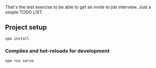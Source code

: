 That's the test exercise to be able to get an invite to job interview. Just a simple TODO LIST.

## Project setup
```
npm install
```

### Compiles and hot-reloads for development
```
npm run serve
```
